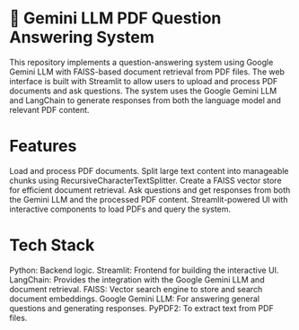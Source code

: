 # 📝 Gemini LLM PDF Question Answering System 
This repository implements a question-answering system using Google Gemini LLM with FAISS-based document retrieval from PDF files. The web interface is built with Streamlit to allow users to upload and process PDF documents and ask questions. The system uses the Google Gemini LLM and LangChain to generate responses from both the language model and relevant PDF content.
# Features
Load and process PDF documents.
Split large text content into manageable chunks using RecursiveCharacterTextSplitter.
Create a FAISS vector store for efficient document retrieval.
Ask questions and get responses from both the Gemini LLM and the processed PDF content.
Streamlit-powered UI with interactive components to load PDFs and query the system.
# Tech Stack
Python: Backend logic.
Streamlit: Frontend for building the interactive UI.
LangChain: Provides the integration with the Google Gemini LLM and document retrieval.
FAISS: Vector search engine to store and search document embeddings.
Google Gemini LLM: For answering general questions and generating responses.
PyPDF2: To extract text from PDF files.

